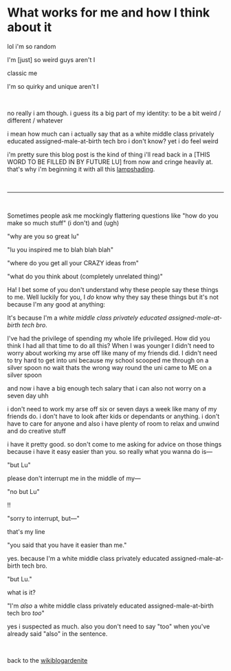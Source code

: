 # What works for me and how I think about it

lol i'm so random

I'm [just] so weird guys aren't I

classic me

I'm so quirky and unique aren't I

<br>

no really i am though. i guess its a big part of my identity: to be a bit weird / different / whatever

i mean how much can i actually say that as a white middle class privately educated assigned-male-at-birth tech bro i don't know? yet i do feel weird 

i'm pretty sure this blog post is the kind of thing i'll read back in a [THIS WORD TO BE FILLED IN BY FUTURE LU] from now and cringe heavily at. that's why i'm beginning it with all this [lampshading](https://tvtropes.org/pmwiki/pmwiki.php/Main/LampshadeHanging).

<br>

---

<br>

Sometimes people ask me mockingly flattering questions like "how do you make so much stuff" (i don't) and (ugh) 

"why are you so great lu"

"lu you inspired me to blah blah blah"

"where do you get all your CRAZY ideas from"

"what do you think about (completely unrelated thing)"

Ha! I bet some of you don't understand why these people say these things to me. Well luckily for you, I *do* know why they say these things but it's not because I'm any good at anything:

It's because I'm a *white middle class privately educated assigned-male-at-birth tech bro*.

I've had the privilege of spending my whole life privileged. How did you think I had all that time to do all this? When I was younger I didn't need to worry about working my arse off like many of my friends did. I didn't need to try hard to get into uni because my school scooped me through on a silver spoon no wait thats the wrong way round the uni came to ME on a silver spoon

and now i have a big enough tech salary that i can also not worry on a seven day uhh

i don't need to work my arse off six or seven days a week like many of my friends do. i don't have to look after kids or dependants or anything. i don't have to care for anyone and also i have plenty of room to relax and unwind and do creative stuff

i have it pretty good. so don't come to me asking for advice on those things because i have it easy easier than you. so really what you wanna do is—

"but Lu"

please don't interrupt me in the middle of my—

"no but Lu"

!!

"sorry to interrupt, but—"

that's my line 

"you said that you have it easier than me."

yes. because I'm a white middle class privately educated assigned-male-at-birth tech bro.

"but Lu."

what is it? 

"I'm *also* a white middle class privately educated assigned-male-at-birth tech bro *too*"

yes i suspected as much. also you don't need to say "too" when you've already said "also" in the sentence.

<br>

back to the [wikiblogardenite](/wikiblogardenite)
